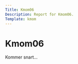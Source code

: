 ```yaml
---
Title: Kmom06
Description: Report for Kmom06.
Template: kmom
---
```


Kmom06
======

Kommer snart...

